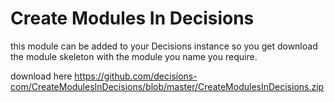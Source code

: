 # Create Modules In Decisions
this module can be added to your Decisions instance so you get download the module skeleton with the module you name you require. 

download here https://github.com/decisions-com/CreateModulesInDecisions/blob/master/CreateModulesInDecisions.zip
